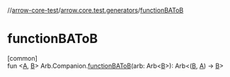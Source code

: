 //[arrow-core-test](../../index.md)/[arrow.core.test.generators](index.md)/[functionBAToB](function-b-a-to-b.md)

# functionBAToB

[common]\
fun &lt;[A](function-b-a-to-b.md), [B](function-b-a-to-b.md)&gt; Arb.Companion.[functionBAToB](function-b-a-to-b.md)(arb: Arb&lt;[B](function-b-a-to-b.md)&gt;): Arb&lt;([B](function-b-a-to-b.md), [A](function-b-a-to-b.md)) -&gt; [B](function-b-a-to-b.md)&gt;
